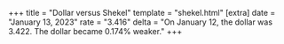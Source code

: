 +++
title = "Dollar versus Shekel"
template = "shekel.html"
[extra]
date = "January 13, 2023"
rate = "3.416"
delta = "On January 12, the dollar was 3.422. The dollar became 0.174% weaker."
+++
